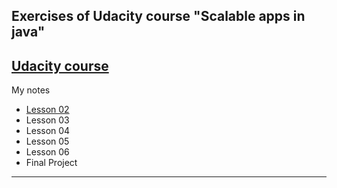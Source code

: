 ## Exercises of Udacity course "Scalable apps in java"  

[Udacity course](https://www.udacity.com/course/developing-scalable-apps-in-java--ud859)
---

My notes
 * [Lesson 02](https://docs.google.com/document/d/1klePdOncbYG_nPtHo6PiGOOJUQutyIbgYOZ9gXGGPoA/edit?usp=sharing)
 * Lesson 03
 * Lesson 04
 * Lesson 05
 * Lesson 06
 * Final Project

---